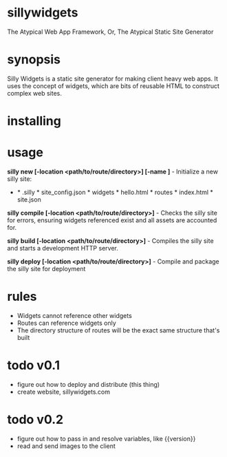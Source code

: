 # sillywidgets

The Atypical Web App Framework, Or, The Atypical Static Site Generator

# synopsis

Silly Widgets is a static site generator for making client heavy web apps. It uses the concept of widgets, which are bits of reusable HTML to construct complex web sites.

# installing

# usage

**silly new [-location <path/to/route/directory>] [-name <site-name>]** - Initialize a new silly site:
  
* <directory>
    * .silly
        * site_config.json
	* widgets
        * hello.html
    * routes
        * index.html 
    * site.json

**silly compile [-location <path/to/route/directory>]** - Checks the silly site for errors, ensuring widgets referenced exist and all assets are accounted for.  

**silly build [-location <path/to/route/directory>]** - Compiles the silly site and starts a development HTTP server.   
  
**silly deploy [-location <path/to/route/directory>]** - Compile and package the silly site for deployment    
  
# rules  

* Widgets cannot reference other widgets
* Routes can reference widgets only
* The directory structure of routes will be the exact same structure that's built

# todo v0.1

* figure out how to deploy and distribute (this thing)
* create website, sillywidgets.com

# todo v0.2

* figure out how to pass in and resolve variables, like {{version}}
* read and send images to the client
